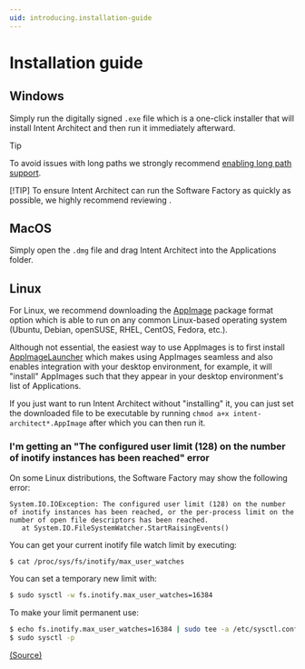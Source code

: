 ```yaml
---
uid: introducing.installation-guide
---
```


# Installation guide

## Windows

Simply run the digitally signed `.exe` file which is a one-click installer that will install Intent Architect and then run it immediately afterward.

> [!TIP]
> To avoid issues with long paths we strongly recommend [enabling long path support](xref:application-development.getting-started.long-path-support-windows-only).
>
> [!TIP]
> To ensure Intent Architect can run the Software Factory as quickly as possible, we highly recommend reviewing [](xref:application-development.software-factory.environmental-factors-which-can-slow-down-software-factory-execution).

## MacOS

Simply open the `.dmg` file and drag Intent Architect into the Applications folder.

## Linux

For Linux, we recommend downloading the [AppImage](https://appimage.org/) package format option which is able to run on any common Linux-based operating system (Ubuntu, Debian, openSUSE, RHEL, CentOS, Fedora, etc.).

Although not essential, the easiest way to use AppImages is to first install [AppImageLauncher](https://github.com/TheAssassin/AppImageLauncher) which makes using AppImages seamless and also enables integration with your desktop environment, for example, it will "install" AppImages such that they appear in your desktop environment's list of Applications.

If you just want to run Intent Architect without "installing" it, you can just set the downloaded file to be executable by running `chmod a+x intent-architect*.AppImage` after which you can then run it.

### I'm getting an "The configured user limit (128) on the number of inotify instances has been reached" error

On some Linux distributions, the Software Factory may show the following error:

```text
System.IO.IOException: The configured user limit (128) on the number of inotify instances has been reached, or the per-process limit on the number of open file descriptors has been reached.
   at System.IO.FileSystemWatcher.StartRaisingEvents()
```

You can get your current inotify file watch limit by executing:

```bash
$ cat /proc/sys/fs/inotify/max_user_watches
```

You can set a temporary new limit with:

```bash
$ sudo sysctl -w fs.inotify.max_user_watches=16384
```

To make your limit permanent use:

```bash
$ echo fs.inotify.max_user_watches=16384 | sudo tee -a /etc/sysctl.conf
$ sudo sysctl -p
```

[(Source)](https://github.com/dotnet/aspnetcore/issues/7531#issuecomment-484364033)

